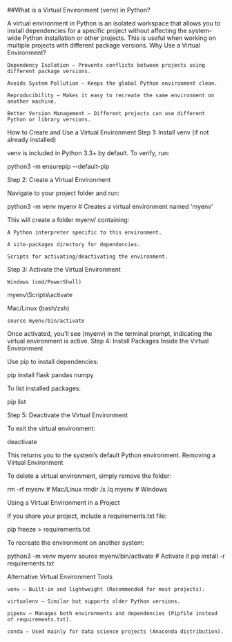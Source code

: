 ##What is a Virtual Environment (venv) in Python?

A virtual environment in Python is an isolated workspace that allows you to install dependencies for a specific project without affecting the system-wide Python installation or other projects. This is useful when working on multiple projects with different package versions.
Why Use a Virtual Environment?

    Dependency Isolation – Prevents conflicts between projects using different package versions.

    Avoids System Pollution – Keeps the global Python environment clean.

    Reproducibility – Makes it easy to recreate the same environment on another machine.

    Better Version Management – Different projects can use different Python or library versions.

How to Create and Use a Virtual Environment
Step 1: Install venv (if not already installed)

venv is included in Python 3.3+ by default. To verify, run:

python3 -m ensurepip --default-pip

Step 2: Create a Virtual Environment

Navigate to your project folder and run:

python3 -m venv myenv # Creates a virtual environment named 'myenv'

This will create a folder myenv/ containing:

    A Python interpreter specific to this environment.

    A site-packages directory for dependencies.

    Scripts for activating/deactivating the environment.

Step 3: Activate the Virtual Environment

    Windows (cmd/PowerShell)

myenv\Scripts\activate

Mac/Linux (bash/zsh)

    source myenv/bin/activate

Once activated, you’ll see (myenv) in the terminal prompt, indicating the virtual environment is active.
Step 4: Install Packages Inside the Virtual Environment

Use pip to install dependencies:

pip install flask pandas numpy

To list installed packages:

pip list

Step 5: Deactivate the Virtual Environment

To exit the virtual environment:

deactivate

This returns you to the system’s default Python environment.
Removing a Virtual Environment

To delete a virtual environment, simply remove the folder:

rm -rf myenv # Mac/Linux
rmdir /s /q myenv # Windows

Using a Virtual Environment in a Project

If you share your project, include a requirements.txt file:

pip freeze > requirements.txt

To recreate the environment on another system:

python3 -m venv myenv
source myenv/bin/activate # Activate it
pip install -r requirements.txt

Alternative Virtual Environment Tools

    venv – Built-in and lightweight (Recommended for most projects).

    virtualenv – Similar but supports older Python versions.

    pipenv – Manages both environments and dependencies (Pipfile instead of requirements.txt).

    conda – Used mainly for data science projects (Anaconda distribution).
